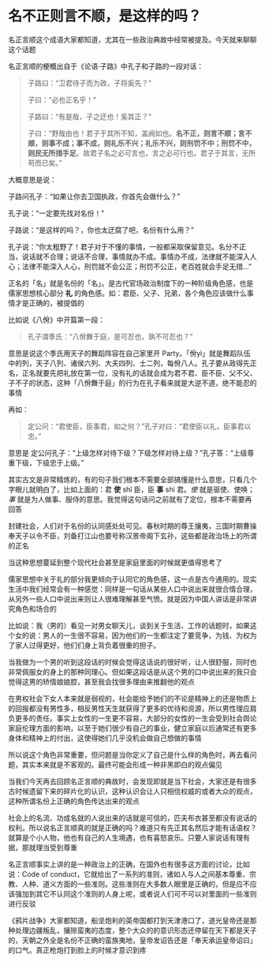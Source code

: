 

# 名不正则言不顺，是这样的吗？

名正言顺这个成语大家都知道，尤其在一些政治典故中经常被提及。今天就来聊聊这个话题

名正言顺的梗概出自于《论语·子路》中孔子和子路的一段对话：

> 子路曰：“卫君待子而为政，子将奚先？”
>
> 子曰：“必也正名乎！”
>
> 子路曰：“有是哉，子之迂也！奚其正？”
>
> 子曰：“野哉由也！君子于其所不知，盖阙如也。**名不正，则言不顺；言不顺，则事不成；事不成，则礼乐不兴；礼乐不兴，则刑罚不中；刑罚不中，则民无所措手足**。故君子名之必可言也，言之必可行也。君子于其言，无所苟而已矣。”

大概意思是说：

子路问孔子：“如果让你去卫国执政，你首先会做什么？” 

孔子说：“一定要先找对名份！”

子路说：“是这样的吗？，你也太迂腐了吧，名份有什么用？”

孔子说：“你太粗野了！君子对于不懂的事情，一般都采取保留意见。名分不正当，说话就不合理；说话不合理，事情就办不成。事情办不成，法律就不能深入人心；法律不能深入人心，刑罚就不会公正；刑罚不公正，老百姓就会手足无措…”

正名的「名」就是名份的「名」。是古代官场政治制度下的一种阶级角色感，也是儒家思想核心部分 **礼** 的角色感。如：君臣、父子、兄弟，各个角色应该做什么事情才是正确的，被提倡的

比如说《八佾》中开篇第一段：

> 孔子谓季氏：“八佾舞于庭，是可忍也，孰不可忍也？”

意思是说这个季氏用天子的舞蹈阵容在自己家里开 Party。「佾yì」就是舞蹈队伍中的列，天子八列、诸侯六列、大夫四列、士二列，每佾八人。孔子要从政得先正名，正名就要先把礼放在第一位，没有礼的话就会成为君不君、臣不臣、父不父、子不子的状态，这种「八佾舞于庭」的行为在孔子看来就是大逆不道，绝不能忍的事情

再如：

> 定公问：“君使臣，臣事君，如之何？”孔子对曰：“君使臣以礼，臣事君以忠。”

意思是 定公问孔子：“上级怎样对待下级？下级怎样对待上级？”孔子答：“上级尊重下级，下级忠于上级。”

其实古文是非常精炼的，有的句子我们根本不需要全部搞懂是什么意思，只看几个字眼儿就明白了，比如上面的：君 **使** shǐ 臣，臣 **事** shì 君。*使* 就是驱使、使唤；*事* 就是为人做事、服侍的意思。我觉得这句话问之前就有了定位，根本不需要再回答

封建社会，人们对于名份的认同感处处可见。春秋时期的尊王攘夷，三国时期曹操奉天子以令不臣，刘备打江山也要号称汉景帝阁下玄孙，这些都是政治场上的所谓的正名

当这种思想蔓延到整个现代社会甚至是家庭里面的时候就更值得思考了

儒家思想中关于礼的部分我更倾向于认同它的角色感，这一点是古今通用的。现实生活中我们经常会有一种感觉：同样是一句话从某些人口中说出来就很合情合理，从另外一些人口中说出来则让人很难理解甚至气愤。就是因为中国人讲话是非常讲究角色和场合的

比如说：我（男的）看见一对男女聊天儿，谈到关于生活、工作的话题时，如果这个女的说：男人的一生很不容易，因为他们的一生都注定了要竞争，为钱、为权为了家人过得更好，他们们身上背负着很重的担子。

当我做为一个男的听到这段话的时候会觉得这话说的很好听，让人很舒服，同时也非常佩服女的身上的那种同理心。但如果这段话是从这个男的口中说出来的我只会觉得这男的矫情娘娘腔，甚至我会找很多理由来推翻他的观点

在男权社会下女人本来就是弱视的，社会能给予她们的不论是精神上的还是物质上的回报都没有男性多，相反男性天生就获得了更多的优待和资源，所以男性理应肩负更多的责任。事实上女性的一生更不容易，大部分的女性的一生会受到社会舆论家庭伦理方面的影响，以至于她们很少有自己的事业，健立家庭以后通常还有更多身体和精神上的付出，这使得她们几乎没机会做自己想做的事情

所以说这个角色非常重要，但问题是当你定义了自己是什么样的角色时，再去看问题，其实本来就是不客观的。最终可能会形成一种非黑即白的观点偏见

当我们今天再去回顾名正言顺的典故时，会发现即就是当下社会，大家还是有很多古时候遗留下来的碎片化的认识，这种认识会让人只相信权威的或者大众的观点，这种所谓名份上正确的角色传达出来的观点

社会上的名流、功成名就的人说出来的话就是可信的，匹夫布衣甚至都没有说话的权利。所以说名正言顺真的就是正确的吗？难道只有先正其名然后才能有话语权？就算是个小人物，他也有自己的人生境遇，也有喜怒哀乐。只要人家说话有理有据，那就理当受到尊重

名正言顺事实上讲的是一种政治上的正确，在国外也有很多这方面的讨论，比如说：Code of conduct，它就给出了一系列的准则，诸如人与人之间基本尊重、宗教、人种、道义方面的一些准则。这些准则在大多数人眼里是正确的，但是应不应该强加到其它不认同这个准则的人身上呢，或者说人们可不可以对里面的一些准则进行反驳

《鸦片战争》大家都知道，船坚炮利的英帝国都打到天津港口了，道光皇帝还是那种处理边疆叛乱，攘除蛮夷的态度，整个大众的的意识形态还停留在天下都是天子的，天朝之外全是名份不正确的蛮族夷地，皇帝发诏告还是「奉天承运皇帝诏曰」的口气。真正枪炮打到脸上的时候才意识到疼